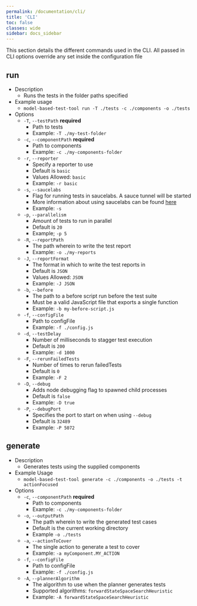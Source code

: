 ```yaml
---
permalink: /documentation/cli/
title: 'CLI'
toc: false
classes: wide
sidebar: docs_sidebar
---
```


This section details the different commands used in the CLI. All passed in CLI options override any set inside the configuration file

## run
* Description
    * Runs the tests in the folder paths specified
* Example usage
    * `model-based-test-tool run -T ./tests -c ./components -o ./tests`
* Options
    * `-T`, `--testPath` **required**
        * Path to tests
        * Example: `-T ./my-test-folder`
    * `-c`, `--componentPath` **required**
        * Path to components
        * Example: `-c ./my-components-folder`
    * `-r`, `--reporter`
        * Specify a reporter to use
        * Default is `basic`
        * Values Allowed: `basic`
        * Example: `-r basic`
    * `-s`, `--saucelabs`
        * Flag for running tests in saucelabs. A sauce tunnel will be started
        * More information about using saucelabs can be found [here](/simulato/documentation/configuration-file/#saucelabs)
        * Example: `-s`
    * `-p`, `--parallelism`
        *  Amount of tests to run in parallel
        *  Default is `20`
        *  Example; `-p 5`
    * `-R`, `--reportPath`
        * The path wherein to write the test report
        * Example: `-o ./my-reports`
    * `-J`, `--reportFormat`
        * The format in which to write the test reports in
        * Default is `JSON`
        * Values Allowed: `JSON`
        * Example: `-J JSON`
    * `-b`, `--before`
        * The path to a before script run before the test suite
        * Must be a valid JavaScript file that exports a single function
        * Example: `-b my-before-script.js`
    * `-f`, `--configFile`
        * Path to configFile
        * Example: `-f ./config.js`
    * `-d`, `--testDelay`
        * Number of milliseconds to stagger test execution
        * Default is `200`
        * Example: `-d 1000`
    * `-F`, `--rerunFailedTests`
        * Number of times to rerun failedTests
        * Default is `0`
        * Example: `-F 2`
    * `-D`, `--debug`
        * Adds node debugging flag to spawned child processes
        * Default is `false`
        * Example: `-D true`
    * `-P`, `--debugPort`
        * Specifies the port to start on when using `--debug`
        * Default is `32489`
        * Example: `-P 5072`

## generate
* Description
    * Generates tests using the supplied components
* Example Usage
    * `model-based-test-tool generate -c ./components -o ./tests -t actionFocused`
* Options
    * `-c`, `--componentPath` **required**
        * Path to components
        * Example: `-c ./my-components-folder`
    * `-o`, `--outputPath`
        * The path wherein to write the generated test cases
        * Default is the current working directory
        * Example `-o ./tests` 
    * `-a`, `--actionToCover`
        *  The single action to generate a test to cover
        *  Example: `-a myComponent.MY_ACTION`
    * `-f`, `--configFile`
        * Path to configFile
        * Example: `-f ./config.js`
    * `-A`, `--plannerAlgorithm`
        * The algorithm to use when the planner generates tests
        * Supported algorithms: `forwardStateSpaceSearchHeuristic`
        * Example: `-A forwardStateSpaceSearchHeuristic`
